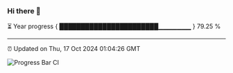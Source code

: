 ### Hi there 👋

⏳ Year progress { ███████████████████████▁▁▁▁▁▁▁ } 79.25 %

---

⏰ Updated on Thu, 17 Oct 2024 01:04:26 GMT

![Progress Bar CI](https://github.com/liununu/liununu/workflows/Progress%20Bar%20CI/badge.svg)
